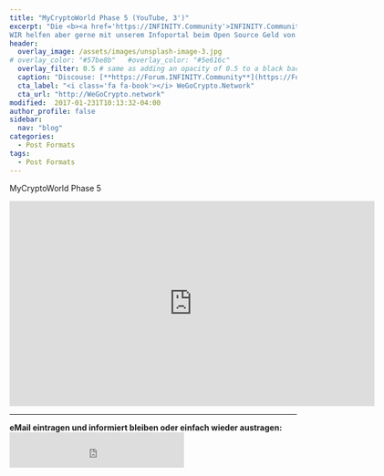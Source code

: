 ```yaml
---
title: "MyCryptoWorld Phase 5 (YouTube, 3')"
excerpt: "Die <b><a href='https://INFINITY.Community'>INFINITY.Community</a></b> hat Linux, Bitcoin oder den MCC nicht erfunden.
WIR helfen aber gerne mit unserem Infoportal beim Open Source Geld von Mensch zu Mensch."
header:
  overlay_image: /assets/images/unsplash-image-3.jpg
# overlay_color: "#57be8b"   #overlay_color: "#5e616c"
  overlay_filter: 0.5 # same as adding an opacity of 0.5 to a black background
  caption: "Discouse: [**https://Forum.INFINITY.Community**](https://Forum.INFINITY.Community){:target='_blank'}"
  cta_label: "<i class='fa fa-book'></i> WeGoCrypto.Network"
  cta_url: "http://WeGoCrypto.network"
modified:  2017-01-231T10:13:32-04:00
author_profile: false
sidebar:
  nav: "blog"
categories:
  - Post Formats
tags:
  - Post Formats
---
```


MyCryptoWorld Phase 5

<iframe width="640" height="360" src="https://www.youtube-nocookie.com/embed/NfoqULIUPL4?controls=0&amp;showinfo=0" frameborder="0" allowfullscreen></iframe>

<hr>
<b>eMail eintragen und informiert bleiben oder einfach wieder austragen:</b>    
<iframe class="ktv2" src="https://klicktipp.s3.amazonaws.com/userimages/27858/forms/59928/1dw8zmpxz8z84a3.html"
style="position:relative;display:inline-block;border:none;background:transparent none no-repeat scroll 0 0;margin:0;" width="306" height="62" scrolling="no"></iframe>

